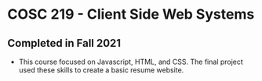 # COSC 219 - Client Side Web Systems
## Completed in Fall 2021

- This course focused on Javascript, HTML, and CSS. The final project used these skills to create a basic resume website.
